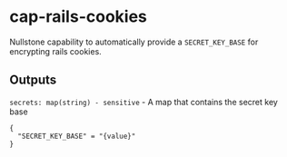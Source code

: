 # cap-rails-cookies

Nullstone capability to automatically provide a `SECRET_KEY_BASE` for encrypting rails cookies.

## Outputs

`secrets: map(string) - sensitive` - A map that contains the secret key base
```
{
  "SECRET_KEY_BASE" = "{value}"
}
```
